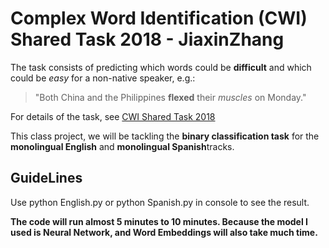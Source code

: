 # Complex Word Identification (CWI) Shared Task 2018 - JiaxinZhang

The task consists of predicting which words could be **difficult** and which could be *easy* for a non-native speaker, e.g.:

> "Both China and the Philippines **flexed** their *muscles* on Monday."

For details of the task, see [CWI Shared Task 2018](https://sites.google.com/view/cwisharedtask2018/)

This class project, we will be tackling the **binary classification task** for the **monolingual English** and **monolingual Spanish**tracks.

## GuideLines

Use python English.py or python Spanish.py in console to see the result.

**The code will run almost 5 minutes to 10 minutes. Because the model I used is Neural Network, and Word Embeddings will also take much time.**





